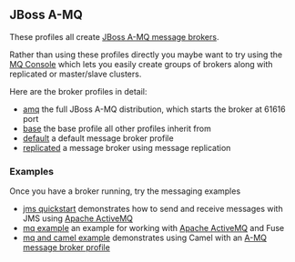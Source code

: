## JBoss A-MQ

These profiles all create [JBoss A-MQ message brokers](http://www.jboss.org/products/amq).

Rather than using these profiles directly you maybe want to try using the [MQ Console](#/fabric/mq/brokers) which lets you easily create groups of brokers along with replicated or master/slave clusters.

Here are the broker profiles in detail:

* [amq](/fabric/profiles/mq/amq.profile) the full JBoss A-MQ distribution, which starts the broker at 61616 port
* [base](/fabric/profiles/mq/base.profile) the base profile all other profiles inherit from
* [default](/fabric/profiles/mq/default.profile) a default message broker profile
* [replicated](/fabric/profiles/mq/replicated.profile) a message broker using message replication

### Examples

Once you have a broker running, try the messaging examples

* [jms quickstart](/fabric/profiles/example/quickstarts/jms.profile) demonstrates how to send and receive messages with JMS using [Apache ActiveMQ](http://activemq.apache.org/)
* [mq example](/fabric/profiles/example/mq.profile) an example for working with [Apache ActiveMQ](http://activemq.apache.org/) and Fuse
* [mq and camel example](/fabric/profiles/example/camel/mq.profile) demonstrates using Camel with an [A-MQ message broker profile](/fabric/profiles/mq)
